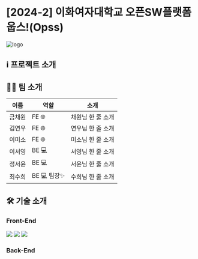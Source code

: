 # [2024-2] 이화여자대학교 오픈SW플랫폼 웁스!(Opss) 
![logo](https://github.com/user-attachments/assets/da2332b0-fe96-4c2f-bb0f-9efdd3468b13)

## ℹ️ 프로젝트 소개
## 👨‍🍳 팀 소개

| 이름   | 역할       | 소개 |
| ------ | ---------- | ------------------------------------------------------------------ |
| 금채원 | FE 🌐     | 채원님 한 줄 소개 |
| 김연우 | FE 🌐     | 연우님 한 줄 소개 |
| 이미소 | FE 🌐     | 미소님 한 줄 소개 |
| 이서영 | BE 💻     | 서영님 한 줄 소개  |
| 정서윤 | BE 💻     | 서윤님 한 줄 소개  |
| 최수희 | BE 💻 팀장✨ | 수희님 한 줄 소개  |
## 🛠️ 기술 소개

### Front-End
<img src="https://img.shields.io/badge/HTML-%23E34F26?style=flat&logo=HTML5&logoColor=white"> <img src="https://img.shields.io/badge/CSS-%231572B6?style=flat&logo=CSS3&logoColor=white"> <img src="https://img.shields.io/badge/Javascript-%23F7DF1E?style=flat&logo=Javascript&logoColor=white">

### Back-End
